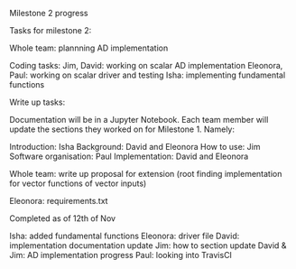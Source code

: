 Milestone 2 progress

Tasks for milestone 2:

Whole team: plannning AD implementation

Coding tasks:
Jim, David: working on scalar AD implementation
Eleonora, Paul: working on scalar driver and testing
Isha: implementing fundamental functions 

Write up tasks:

Documentation will be in a Jupyter Notebook. Each team member will update the sections they worked on for Milestone 1. Namely:

Introduction: Isha
Background: David and Eleonora
How to use: Jim
Software organisation: Paul
Implementation: David and Eleonora

Whole team: write up proposal for extension (root finding implementation for vector functions of vector inputs)

Eleonora: requirements.txt


Completed as of 12th of Nov

Isha: added fundamental functions
Eleonora: driver file
David: implementation documentation update
Jim: how to section update
David & Jim: AD implementation progress
Paul: looking into TravisCI


